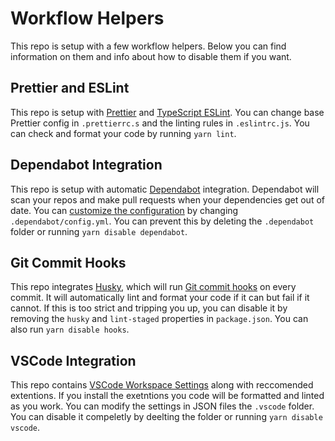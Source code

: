 # Workflow Helpers

This repo is setup with a few workflow helpers. Below you can find information on them and info about how to disable them if you want.

## Prettier and ESLint

This repo is setup with [Prettier](https://prettier.io/) and [TypeScript ESLint](https://github.com/typescript-eslint/typescript-eslint). You can change base Prettier config in `.prettierrc.s` and the linting rules in `.eslintrc.js`. You can check and format your code by running `yarn lint`.

## Dependabot Integration

This repo is setup with automatic [Dependabot](https://github.com/marketplace/dependabot-preview) integration. Dependabot will scan your repos and make pull requests when your dependencies get out of date. You can [customize the configuration](https://dependabot.com/docs/config-file/) by changing `.dependabot/config.yml`. You can prevent this by deleting the `.dependabot` folder or running `yarn disable dependabot`.

## Git Commit Hooks

This repo integrates [Husky](https://www.npmjs.com/package/husky), which will run [Git commit hooks](https://git-scm.com/book/en/v2/Customizing-Git-Git-Hooks) on every commit. It will automatically lint and format your code if it can but fail if it cannot. If this is too strict and tripping you up, you can disable it by removing the `husky` and `lint-staged` properties in `package.json`. You can also run `yarn disable hooks`.

## VSCode Integration

This repo contains [VSCode Workspace Settings](https://code.visualstudio.com/docs/getstarted/settings) along with reccomended extentions. If you install the exetntions you code will be formatted and linted as you work. You can modify the settings in JSON files the `.vscode` folder. You can disable it compeletly by deelting the folder or running `yarn disable vscode`.
